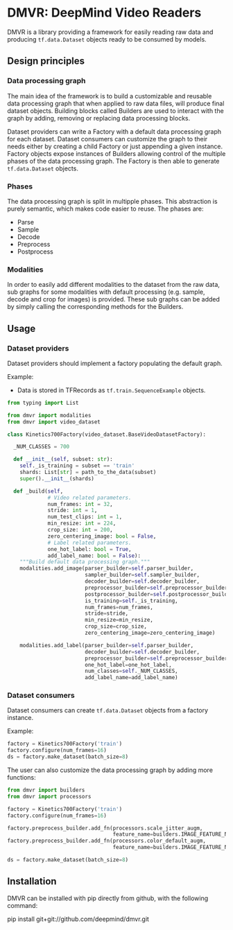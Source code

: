 # DMVR: DeepMind Video Readers

DMVR is a library providing a framework for easily reading raw data and
producing `tf.data.Dataset` objects ready to be consumed by models.

## Design principles

### Data processing graph

The main idea of the framework is to build a customizable and reusable data
processing graph that when applied to raw data files, will produce final dataset
objects. Building blocks called Builders are used to interact with the graph by
adding, removing or replacing data processing blocks.

Dataset providers can write a Factory with a default data processing graph for
each dataset. Dataset consumers can customize the graph to their needs either by
creating a child Factory or just appending a given instance. Factory objects
expose instances of Builders allowing control of the multiple phases of the data
processing graph. The Factory is then able to generate `tf.data.Dataset`
objects.

### Phases

The data processing graph is split in multipple phases. This abstraction is
purely semantic, which makes code easier to reuse. The phases are:

-   Parse
-   Sample
-   Decode
-   Preprocess
-   Postprocess

### Modalities

In order to easily add different modalities to the dataset from the raw data,
sub graphs for some modalities with default processing (e.g. sample, decode and
crop for images) is provided. These sub graphs can be added by simply calling
the corresponding methods for the Builders.

## Usage

### Dataset providers

Dataset providers should implement a factory populating the default graph.

Example:

-   Data is stored in TFRecords as `tf.train.SequenceExample` objects.

```python
from typing import List

from dmvr import modalities
from dmvr import video_dataset

class Kinetics700Factory(video_dataset.BaseVideoDatasetFactory):

  _NUM_CLASSES = 700

  def __init__(self, subset: str):
    self._is_training = subset == 'train'
    shards: List[str] = path_to_the_data(subset)
    super().__init__(shards)

  def _build(self,
             # Video related parameters.
             num_frames: int = 32,
             stride: int = 1,
             num_test_clips: int = 1,
             min_resize: int = 224,
             crop_size: int = 200,
             zero_centering_image: bool = False,
             # Label related parameters.
             one_hot_label: bool = True,
             add_label_name: bool = False):
    """Build default data processing graph."""
    modalities.add_image(parser_builder=self.parser_builder,
                         sampler_builder=self.sampler_builder,
                         decoder_builder=self.decoder_builder,
                         preprocessor_builder=self.preprocessor_builder,
                         postprocessor_builder=self.postprocessor_builder,
                         is_training=self._is_training,
                         num_frames=num_frames,
                         stride=stride,
                         min_resize=min_resize,
                         crop_size=crop_size,
                         zero_centering_image=zero_centering_image)

    modalities.add_label(parser_builder=self.parser_builder,
                         decoder_builder=self.decoder_builder,
                         preprocessor_builder=self.preprocessor_builder,
                         one_hot_label=one_hot_label,
                         num_classes=self._NUM_CLASSES,
                         add_label_name=add_label_name)
```

### Dataset consumers

Dataset consumers can create `tf.data.Dataset` objects from a factory instance.

Example:

```python
factory = Kinetics700Factory('train')
factory.configure(num_frames=16)
ds = factory.make_dataset(batch_size=8)
```

The user can also customize the data processing graph by adding more functions:

```python
from dmvr import builders
from dmvr import processors

factory = Kinetics700Factory('train')
factory.configure(num_frames=16)

factory.preprocess_builder.add_fn(processors.scale_jitter_augm,
                                  feature_name=builders.IMAGE_FEATURE_NAME)
factory.preprocess_builder.add_fn(processors.color_default_augm,
                                  feature_name=builders.IMAGE_FEATURE_NAME)

ds = factory.make_dataset(batch_size=8)
```

## Installation

DMVR can be installed with pip directly from github, with the following command:

pip install git+git://github.com/deepmind/dmvr.git
